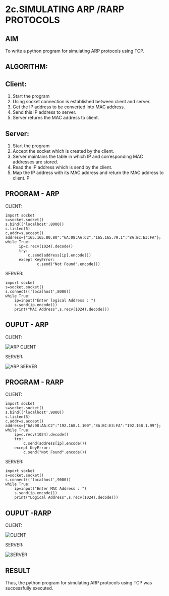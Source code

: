 # 2c.SIMULATING ARP /RARP PROTOCOLS
## AIM
To write a python program for simulating ARP protocols using TCP.
## ALGORITHM:
## Client:
1. Start the program
2. Using socket connection is established between client and server.
3. Get the IP address to be converted into MAC address.
4. Send this IP address to server.
5. Server returns the MAC address to client.
## Server:
1. Start the program
2. Accept the socket which is created by the client.
3. Server maintains the table in which IP and corresponding MAC addresses are
stored.
4. Read the IP address which is send by the client.
5. Map the IP address with its MAC address and return the MAC address to client.
P
## PROGRAM - ARP
CLIENT:
```
import socket 
s=socket.socket() 
s.bind(('localhost',8000)) 
s.listen(5) 
c,addr=s.accept() 
address={"165.165.80.80":"6A:08:AA:C2","165.165.79.1":"8A:BC:E3:FA"}; 
while True:
      ip=c.recv(1024).decode()
      try:
          c.send(address[ip].encode())
      except KeyError:
              c.send("Not Found".encode())
```
SERVER:
````
import socket 
s=socket.socket() 
s.connect(('localhost',8000)) 
while True:
    ip=input("Enter logical Address : ")
    s.send(ip.encode())
    print("MAC Address",s.recv(1024).decode())
````
    
## OUPUT - ARP
CLIENT:

![ARP CLIENT](https://github.com/user-attachments/assets/f626d7cd-c62d-4a44-a82f-723065143c41)

SERVER:

![ARP SERVER](https://github.com/user-attachments/assets/846b3f98-ae3b-4131-a328-57aa119d532f)





## PROGRAM - RARP
CLIENT:
````
import socket 
s=socket.socket() 
s.bind(('localhost',9000)) 
s.listen(5) 
c,addr=s.accept() 
address={"6A:08:AA:C2":"192.168.1.100","8A:BC:E3:FA":"192.168.1.99"}; 
while True:
    ip=c.recv(1024).decode()
    try:
        c.send(address[ip].encode()) 
    except KeyError:
        c.send("Not Found".encode())
````
SERVER:
````
import socket 
s=socket.socket() 
s.connect(('localhost',9000)) 
while True:
    ip=input("Enter MAC Address : ")
    s.send(ip.encode()) 
    print("Logical Address",s.recv(1024).decode())
````

## OUPUT -RARP
CLIENT:

![CLIENT](https://github.com/user-attachments/assets/fb895aaf-ff07-4fe3-8856-50abc1b29421)

SERVER:


![SERVER](https://github.com/user-attachments/assets/c8b57426-c4a3-4d2e-9f16-bed89e8c5e50)


## RESULT
Thus, the python program for simulating ARP protocols using TCP was successfully 
executed.
